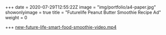 +++
date = 2020-07-29T12:55:22Z
image = "img/portfolio/a4-paper.jpg"
showonlyimage = true
title = "Futurelife Peanut Butter Smoothie Recipe Ad"
weight = 0

+++
[new-future-life-smart-food-smoothie-video.mp4](/uploads/new-future-life-smart-food-smoothie-video.mp4 "new-future-life-smart-food-smoothie-video.mp4")